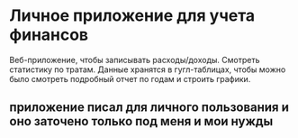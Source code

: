 # Личное приложение для учета финансов

Веб-приложение, чтобы записывать расходы/доходы. Смотреть статистику по тратам.
Данные хранятся в гугл-таблицах, чтобы можно было смотреть подробный отчет по годам и строить графики.

## приложение писал для личного пользования и оно заточено только под меня и мои нужды
